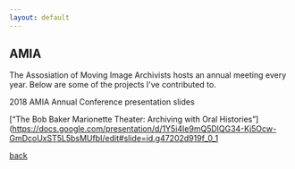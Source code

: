```yaml
---
layout: default
---
```


## AMIA

The Assosiation of Moving Image Archivists hosts an annual meeting every year. Below are some of the projects I've contributed to.

2018 AMIA Annual Conference presentation slides

[“The Bob Baker Marionette Theater: Archiving with Oral Histories”](https://docs.google.com/presentation/d/1Y5i4Ie9mQ5DlQG34-Kj5Ocw-GmDcoUxST5L5bsMUfbI/edit#slide=id.g47202d919f_0_1



[back](./projects)

